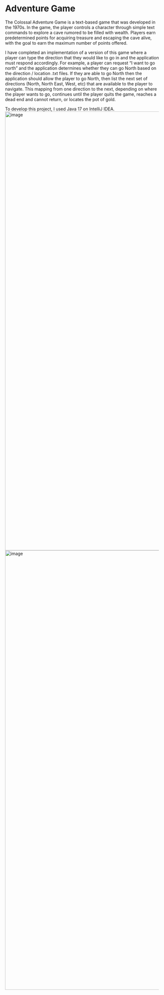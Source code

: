 # Adventure Game


The Colossal Adventure Game is a text-based game that was developed in the 1970s. In the game, the player controls a character through simple text commands to explore a cave rumored to be filled with wealth. Players earn predetermined points for acquiring treasure and escaping the cave alive, with the goal to earn the maximum number of points offered. 

I have completed an implementation of a version of this game where a player can type the direction that they would like to go in and the application must respond accordingly. For example, a player can request “I want to go north” and the application determines whether they can go North based on the direction / location .txt files. If they are able to go North then the application should allow the player to go North, then list the next set of directions (North, North East, West, etc) that are available to the player to navigate. This mapping from one direction to the next, depending on where the player wants to go, continues until the player quits the game, reaches a dead end and cannot return, or locates the pot of gold.

To develop this project, I used Java 17 on IntelliJ IDEA.
<img width="1431" alt="image" src="https://user-images.githubusercontent.com/95428540/194562835-b73e52f4-0a6d-42f5-8cb1-cb7e645ae529.png">
<img width="1433" alt="image" src="https://user-images.githubusercontent.com/95428540/194564812-05cb768b-d2b1-4c0d-a871-0a804688b9cf.png">

